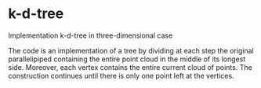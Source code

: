 # k-d-tree
Implementation k-d-tree in three-dimensional case

The code is an implementation of a tree by dividing at each step the original parallelipiped containing the entire point cloud in the middle of its longest side. 
Moreover, each vertex contains the entire current cloud of points. The construction continues until there is only one point left at the vertices.
